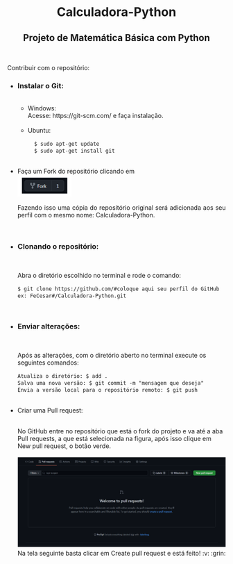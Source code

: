 <h1 align="center"> Calculadora-Python </h2>

<h2 align="center"> Projeto de Matemática Básica com Python </h2>
<br/>

Contribuir com o repositório:
<ul>
  <li> <h3>Instalar o Git: </h3>
  <ul>
    <br/>
    <li>Windows:</li>
    Acesse: <a>https://git-scm.com/</a> e faça instalação.
    <br />
    <br />
    <li>Ubuntu:</li>    
    
      $ sudo apt-get update
      $ sudo apt-get install git
  </ul>
  </li>
  <br />

  <li>
    Faça um Fork do repositório clicando em
    <br />
    <img src="./img/fork.png" width="125px">
    <br />
    <p align="justify">
      Fazendo isso uma cópia do repositório original será adicionada aos seu perfil com o mesmo nome: Calculadora-Python.
    </p>
  </li>
  <br />

  <li><h3> Clonando o repositório: </h3>
    <br />
    <p>Abra o diretório escolhido no terminal e rode o comando:</p>
    
    $ git clone https://github.com/#coloque aqui seu perfil do GitHub ex: FeCesar#/Calculadora-Python.git
  </li>  
  <br />

  <li><h3>Enviar alterações:</h3>
    <br/>
    <p>Após as alterações, com o diretório aberto no terminal execute os seguintes comandos: <p>
    
    Atualiza o diretório: $ add .
    Salva uma nova versão: $ git commit -m "mensagem que deseja"
    Envia a versão local para o repositório remoto: $ git push
  </li>
  <br />

  <li>
    Criar uma Pull request:
    <br />
    <br />
    <p>No GitHub entre no repositório que está o fork do projeto e va até a aba Pull requests, a que está selecionada na figura, após isso clique em New pull request, o botão verde.</p>
    <img src="./img/Pr.png" width="700px">
    <br />
    Na tela seguinte basta clicar em Create pull request e está feito! :v: :grin:
  </li>
</ul>